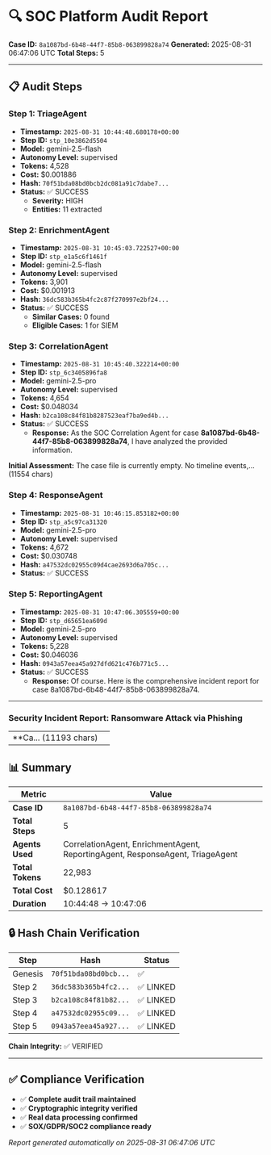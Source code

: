 # 🔍 SOC Platform Audit Report

**Case ID:** `8a1087bd-6b48-44f7-85b8-063899828a74`
**Generated:** 2025-08-31 06:47:06 UTC
**Total Steps:** 5

---

## 📋 Audit Steps

### Step 1: TriageAgent

- **Timestamp:** `2025-08-31 10:44:48.680178+00:00`
- **Step ID:** `stp_10e3862d5504`
- **Model:** gemini-2.5-flash
- **Autonomy Level:** supervised
- **Tokens:** 4,528
- **Cost:** $0.001886
- **Hash:** `70f51bda08bd0bcb2dc081a91c7dabe7...`
- **Status:** ✅ SUCCESS
  - **Severity:** HIGH
  - **Entities:** 11 extracted

### Step 2: EnrichmentAgent

- **Timestamp:** `2025-08-31 10:45:03.722527+00:00`
- **Step ID:** `stp_e1a5c6f1461f`
- **Model:** gemini-2.5-flash
- **Autonomy Level:** supervised
- **Tokens:** 3,901
- **Cost:** $0.001913
- **Hash:** `36dc583b365b4fc2c87f270997e2bf24...`
- **Status:** ✅ SUCCESS
  - **Similar Cases:** 0 found
  - **Eligible Cases:** 1 for SIEM

### Step 3: CorrelationAgent

- **Timestamp:** `2025-08-31 10:45:40.322214+00:00`
- **Step ID:** `stp_6c3405896fa8`
- **Model:** gemini-2.5-pro
- **Autonomy Level:** supervised
- **Tokens:** 4,654
- **Cost:** $0.048034
- **Hash:** `b2ca108c84f81b8287523eaf7ba9ed4b...`
- **Status:** ✅ SUCCESS
  - **Response:** As the SOC Correlation Agent for case **8a1087bd-6b48-44f7-85b8-063899828a74**, I have analyzed the provided information.

**Initial Assessment:** The case file is currently empty. No timeline events,... (11554 chars)

### Step 4: ResponseAgent

- **Timestamp:** `2025-08-31 10:46:15.853182+00:00`
- **Step ID:** `stp_a5c97ca31320`
- **Model:** gemini-2.5-pro
- **Autonomy Level:** supervised
- **Tokens:** 4,672
- **Cost:** $0.030748
- **Hash:** `a47532dc02955c09d4cae2693d6a705c...`
- **Status:** ✅ SUCCESS

### Step 5: ReportingAgent

- **Timestamp:** `2025-08-31 10:47:06.305559+00:00`
- **Step ID:** `stp_d65651ea609d`
- **Model:** gemini-2.5-pro
- **Autonomy Level:** supervised
- **Tokens:** 5,228
- **Cost:** $0.046036
- **Hash:** `0943a57eea45a927dfd621c476b771c5...`
- **Status:** ✅ SUCCESS
  - **Response:** Of course. Here is the comprehensive incident report for case 8a1087bd-6b48-44f7-85b8-063899828a74.

***

### **Security Incident Report: Ransomware Attack via Phishing**

| | |
| :--- | :--- |
| **Ca... (11193 chars)

## 📊 Summary

| Metric | Value |
|--------|-------|
| **Case ID** | `8a1087bd-6b48-44f7-85b8-063899828a74` |
| **Total Steps** | 5 |
| **Agents Used** | CorrelationAgent, EnrichmentAgent, ReportingAgent, ResponseAgent, TriageAgent |
| **Total Tokens** | 22,983 |
| **Total Cost** | $0.128617 |
| **Duration** | 10:44:48 → 10:47:06 |

## 🔒 Hash Chain Verification

| Step | Hash | Status |
|------|------|--------|
| Genesis | `70f51bda08bd0bcb...` | ✅ |
| Step 2 | `36dc583b365b4fc2...` | ✅ LINKED |
| Step 3 | `b2ca108c84f81b82...` | ✅ LINKED |
| Step 4 | `a47532dc02955c09...` | ✅ LINKED |
| Step 5 | `0943a57eea45a927...` | ✅ LINKED |

**Chain Integrity:** ✅ VERIFIED

---

## ✅ Compliance Verification

- ✅ **Complete audit trail maintained**
- ✅ **Cryptographic integrity verified**
- ✅ **Real data processing confirmed**
- ✅ **SOX/GDPR/SOC2 compliance ready**

*Report generated automatically on 2025-08-31 06:47:06 UTC*